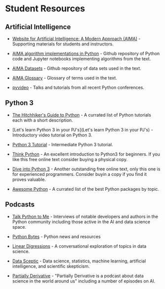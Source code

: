 # Student Resources

## Artificial Intelligence

* [Website for Artificial Intelligence: A Modern Approach (AIMA)](http://aima.cs.berkeley.edu/) - Supporting materials for students and instructors.

* [AIMA algorithm implementations in Python](https://github.com/aimacode/aima-python) - Github repository of Python code and Jupyter notebooks implementing algorithms from the text.

* [AIMA Datasets](https://github.com/aimacode/aima-data) - Github repository of data sets used in the text.

* [AIMA Glossary](https://github.com/aimacode/aima-glossary) - Glossary of terms used in the text.

* [pyvideo](http://pyvideo.org/) - Talks and tutorials from all recent Python conferences.

## Python 3

* [The Hitchhiker's Guide to Python](http://docs.python-guide.org/en/latest/intro/learning/) - A currated list of Python tutorials each with a short description.  

* [Let's learn Python 3 in your PJ's](Let's learn Python 3 in your PJ's) - Introductory video tutorial on Python 3.

* [Python 3 Tutorial](https://www.python-course.eu/python3_course.php) - Intermediate Python 3 tutorial.

* [Think Python](http://greenteapress.com/wp/think-python-2e/) - An excellent introduction to Python3 for beginners.  If you like this free online text consider buying a physical copy.

* [Dive into Python 3](http://www.diveintopython3.net/) - Another outstanding free online text, only this one is for experienced programmers.  Consider buyin a copy if you find it proves valuable.

* [Awesome Python](https://github.com/vinta/awesome-python) - A currated list of the best Python packages by topic.

## Podcasts

* [Talk Python to Me](https://talkpython.fm/) - Interviews of notable developers and authors in the Python community including those active in the AI and data science space.

* [Python Bytes](https://pythonbytes.fm/) - Python news and resources

* [Linear Digressions](http://lineardigressions.com/) - A conversational exploration of topics in data science.

* [Data Sceptic](https://dataskeptic.com/) - Data science, statistics, machine learning, artificial intelligence, and scientific skepticism.

* [Partially Derivative](http://partiallyderivative.com/) - "Partially Derivative is a podcast about data science in the world around us" including a number of episodes on AI. 